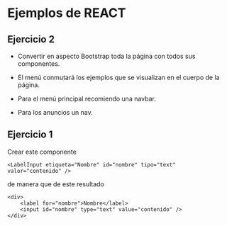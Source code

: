 # Ejemplos de REACT

## Ejercicio 2

* Convertir en aspecto Bootstrap toda la página con todos sus componentes.

* El menú conmutará los ejemplos que se visualizan en el cuerpo de la página.

* Para el menú principal recomiendo una navbar.

* Para los anuncios un nav.

## Ejercicio 1

Crear este componente
```
<LabelInput etiqueta="Nombre" id="nombre" tipo="text" valor="contenido" />
```

de manera que de este resultado

```
<div>
    <label for="nombre">Nombre</label>
    <input id="nombre" type="text" value="contenido" />
</div>
```